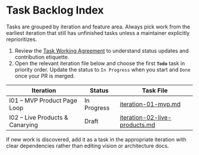 # Task Backlog Index

Tasks are grouped by iteration and feature area. Always pick work from the earliest iteration that still has unfinished tasks unless a maintainer explicitly reprioritizes.

1. Review the [Task Working Agreement](README.md) to understand status updates and contribution etiquette.
2. Open the relevant iteration file below and choose the first **`Todo`** task in priority order. Update the status to `In Progress` when you start and `Done` once your PR is merged.

| Iteration | Status | Task File |
|-----------|--------|-----------|
| I01 – MVP Product Page Loop | In Progress | [iteration-01-mvp.md](iteration-01-mvp.md) |
| I02 – Live Products & Canarying | Draft | [iteration-02-live-products.md](iteration-02-live-products.md) |

If new work is discovered, add it as a task in the appropriate iteration with clear dependencies rather than editing vision or architecture docs.
